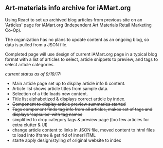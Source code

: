 ## Art-materials info archive for iAMart.org

Using React to set up archived blog articles from previous site on an 'Articles' page for iAMart.org (Independent Art Materials Retail Marketing Co-Op).

The organization has no plans to update content as an ongoing blog, so data is pulled from a JSON file.

Completed page will use design of current iAMart.org page in a typical blog format with a list of articles to select, article snippets to preview, and tags to select article categories.


*current status as of 9/19/17:*
- Main article page set up to display article info & content.
- Article list shows article titles from sample data.
- Selection of a title loads new content.
- Title list alphabetized & displays correct article by index.
- ~~Component to display article preview summaries started~~
- ~~Tags component finds tag info from all articles, makes set of tags and displays 'capsules' with tag names~~
- simplified to drop category tags & preview page (too few articles for extra clutter & UI)
- change article content to links in JSON file, moved content to html files to load into iframe & get rid of innerHTML
- starte apply design/styling of original website to index

